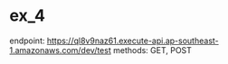 # ex_4

endpoint: https://ql8v9naz61.execute-api.ap-southeast-1.amazonaws.com/dev/test
methods: GET, POST
